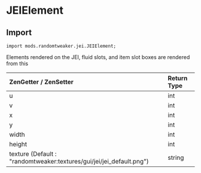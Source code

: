 # JEIElement

## Import

```zenscript
import mods.randomtweaker.jei.JEIElement;
```

Elements rendered on the JEI, fluid slots, and item slot boxes are rendered from this

| ZenGetter / ZenSetter                                        | Return Type|
| :----------------------------------------------------------- | :----- |
| u                                                            | int    |
| v                                                            | int    |
| x                                                            | int    |
| y                                                            | int    |
| width                                                        | int    |
| height                                                       | int    |
| texture (Default : "randomtweaker:textures/gui/jei/jei_default.png") | string |
